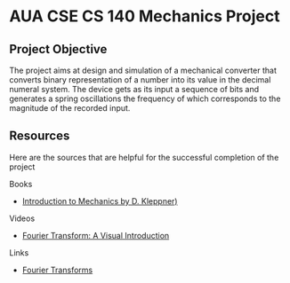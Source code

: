 # AUA CSE CS 140 Mechanics Project

## Project Objective

The project aims at design and simulation of a mechanical converter that converts binary 
representation of a number into its value in the decimal numeral system. The device gets
as its input a sequence of bits and generates a spring oscillations the frequency of which
corresponds to the magnitude of the recorded input.

## Resources

Here are the sources that are helpful for the successful completion of the project

Books

- [Introduction to Mechanics by D. Kleppner)](http://bayanbox.ir/view/7764531208313247331/Kleppner-D.-Kolenkow-R.J.-Introduction-to-Mechanics-2014.pdf)

Videos

- [Fourier Transform: A Visual Introduction](https://youtu.be/spUNpyF58BY)

Links

- [Fourier Transforms](https://scholar.harvard.edu/files/schwartz/files/lecture8-fouriertransforms.pdf)
